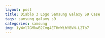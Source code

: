 ```yaml
---
layout: post
title: Diablo 3 Logo Samsung Galaxy S9 Case
tags: samsung galaxy s9
categories: samsung
img: 1yWvl7GMkwB2Cmg4ETHnWihYBVN-L2Tb7
---
```

